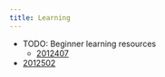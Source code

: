 ```yaml
---
title: Learning
---
```


* TODO: Beginner learning resources
  * [2012407](z://learning-challenges)
* [2012502](z://intermediate)


